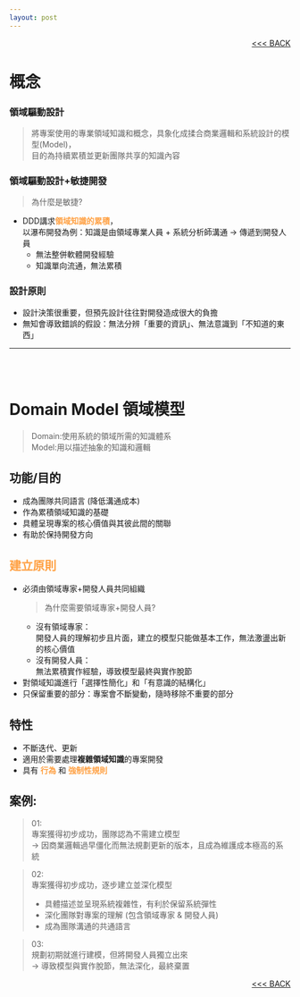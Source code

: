 ```yaml
---
layout: post
---
```


<div style="text-align:right;"><a href="/DDD.html"><<< BACK</a><br/></div>

# 概念 <br/>

### 領域驅動設計
  > 將專案使用的專業領域知識和概念，具象化成揉合商業邏輯和系統設計的模型(Model)， \
  目的為持續累積並更新團隊共享的知識內容

### 領域驅動設計+敏捷開發
  > 為什麼是敏捷?
  - DDD講求<font color="#FFA042">**領域知識的累積**</font>， \
  以瀑布開發為例：知識是由領域專業人員 + 系統分析師溝通 -> 傳遞到開發人員
    - 無法整併軟體開發經驗
    - 知識單向流通，無法累積

### 設計原則
  - 設計決策很重要，但預先設計往往對開發造成很大的負擔
  - 無知會導致錯誤的假設：無法分辨「重要的資訊」、無法意識到「不知道的東西」
---
<br/><br/>

# Domain Model 領域模型
> Domain:使用系統的領域所需的知識體系\
> Model:用以描述抽象的知識和邏輯


## 功能/目的
  - 成為團隊共同語言 (降低溝通成本)
  - 作為累積領域知識的基礎
  - 具體呈現專案的核心價值與其彼此間的關聯
  - 有助於保持開發方向

## <font color="#FFA042">**建立原則**</font>
  - 必須由領域專家+開發人員共同組織
    > 為什麼需要領域專家+開發人員?
      - 沒有領域專家：\
      開發人員的理解初步且片面，建立的模型只能做基本工作，無法激盪出新的核心價值
      - 沒有開發人員：\
      無法累積實作經驗，導致模型最終與實作脫節
  - 對領域知識進行「選擇性簡化」和「有意識的結構化」
  - 只保留重要的部分：專案會不斷變動，隨時移除不重要的部分

## 特性
  - 不斷迭代、更新
  - 適用於需要處理**複雜領域知識**的專案開發
  - 具有 <font color="#FFA042">**行為**</font> 和 <font color="#FFA042">**強制性規則**</font>


## 案例:
   > 01: \
   專案獲得初步成功，團隊認為不需建立模型 \
   -> 因商業邏輯過早僵化而無法規劃更新的版本，且成為維護成本極高的系統

   > 02: \
   專案獲得初步成功，逐步建立並深化模型
   > - 具體描述並呈現系統複雜性，有利於保留系統彈性
   > - 深化團隊對專案的理解 (包含領域專家 & 開發人員)
   > - 成為團隊溝通的共通語言

   > 03: \
   規劃初期就進行建模，但將開發人員獨立出來 \
   -> 導致模型與實作脫節，無法深化，最終棄置

<div style="text-align:right;"><a href="/DDD.html"><<< BACK</a><br/></div>